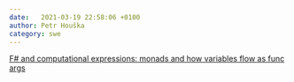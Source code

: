 ```yaml
---
date:   2021-03-19 22:58:06 +0100
author: Petr Houška
category: swe
---	
```

[F# and computational expressions: monads and how variables flow as func args](https://stackoverflow.com/questions/66702741/f-saying-value-not-defined-in-computation-expression/66710942#66710942)
